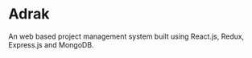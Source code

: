 # Adrak

An web based project management system built using React.js, Redux, Express.js and MongoDB.
<br />
